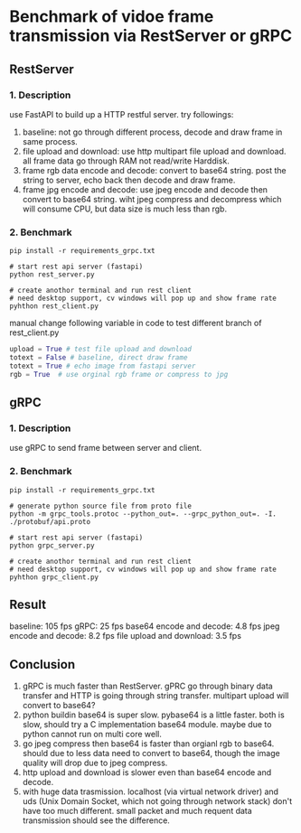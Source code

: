 # Benchmark of vidoe frame transmission via RestServer or gRPC

## RestServer

### 1. Description

use FastAPI to build up a HTTP restful server. try followings:

1. baseline: not go through different process, decode and draw frame in same process.
2. file upload and download: use http multipart file upload and download. all frame data go through RAM not read/write Harddisk.
3. frame rgb data encode and decode: convert to base64 string. post the string to server, echo back then decode and draw frame.
4. frame jpg encode and decode: use jpeg encode and decode then convert to base64 string. wiht jpeg compress and decompress which will consume CPU, but data size is much less than rgb.

### 2. Benchmark

```shell
pip install -r requirements_grpc.txt

# start rest api server (fastapi)
python rest_server.py

# create anothor terminal and run rest client
# need desktop support, cv windows will pop up and show frame rate
pyhthon rest_client.py
```

manual change following variable in code to test different branch of rest_client.py

```python
upload = True # test file upload and download
totext = False # baseline, direct draw frame
totext = True # echo image from fastapi server
rgb = True  # use orginal rgb frame or compress to jpg
```

## gRPC

### 1. Description

use gRPC to send frame between server and client.

### 2. Benchmark

```shell
pip install -r requirements_grpc.txt

# generate python source file from proto file
python -m grpc_tools.protoc --python_out=. --grpc_python_out=. -I. ./protobuf/api.proto

# start rest api server (fastapi)
python grpc_server.py

# create anothor terminal and run rest client
# need desktop support, cv windows will pop up and show frame rate
pyhthon grpc_client.py

```

## Result

baseline: 105 fps
gRPC: 25 fps
base64 encode and decode: 4.8 fps
jpeg encode and decode: 8.2 fps
file upload and download: 3.5 fps

## Conclusion

1. gRPC is much faster than RestServer. gPRC go through binary data transfer and HTTP is going through string transfer. multipart upload will convert to base64?
2. python buildin base64 is super slow. pybase64 is a little faster. both is slow, should try a C implementation base64 module. maybe due to python cannot run on multi core well.
3. go jpeg compress then base64 is faster than orgianl rgb to base64. should due to less data need to convert to base64, though the image quality will drop due to jpeg compress.
4. http upload and download is slower even than base64 encode and decode.
5. with huge data trasmission. localhost (via virtual network driver) and uds (Unix Domain Socket, which not going through network stack) don't have too much different. small packet and much requent data transmission should see the difference.
